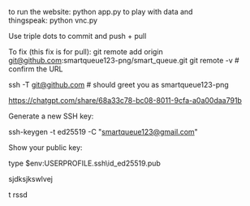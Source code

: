 to run the website: python app.py
to play with data and thingspeak: python vnc.py 



Use triple dots to commit and push + pull



To fix (this fix is for pull):
git remote add origin git@github.com:smartqueue123-png/smart_queue.git
git remote -v           # confirm the URL

ssh -T git@github.com   # should greet you as smartqueue123-png

https://chatgpt.com/share/68a33c78-bc08-8011-9cfa-a0a00daa791b 



Generate a new SSH key:

ssh-keygen -t ed25519 -C "smartqueue123@gmail.com"

Show your public key:

type $env:USERPROFILE\.ssh\id_ed25519.pub

sjdksjkswlvej

t
rssd
